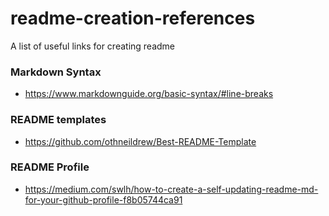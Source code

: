 # readme-creation-references

A list of useful links for creating readme

### Markdown Syntax 
- https://www.markdownguide.org/basic-syntax/#line-breaks

### README templates
- https://github.com/othneildrew/Best-README-Template

### README Profile
- https://medium.com/swlh/how-to-create-a-self-updating-readme-md-for-your-github-profile-f8b05744ca91
